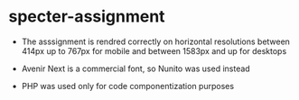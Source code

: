# specter-assignment

* The asssignment is rendred correctly on horizontal resolutions between 414px up to 767px for mobile and between 1583px and up for desktops

* Avenir Next is a commercial font, so Nunito was used instead

* PHP was used only for code componentization purposes